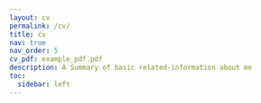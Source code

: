 ```yaml
---
layout: cv
permalink: /cv/
title: cv
nav: true
nav_order: 5
cv_pdf: example_pdf.pdf
description: A Summary of basic related-information about me 
toc:
  sidebar: left
---
```

